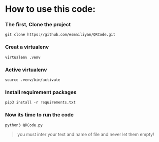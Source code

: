 # How to use this code:

### The first, Clone the project 

    git clone https://github.com/esmailiyan/QRCode.git

### Creat a virtualenv

    virtualenv .venv 

### Active virtualenv

    source .venv/bin/activate 

### Install requirement packages

    pip3 install -r requirements.txt

### Now its time to run the code

    python3 QRCode.py
> you must inter your text and name of file and never let them empty!